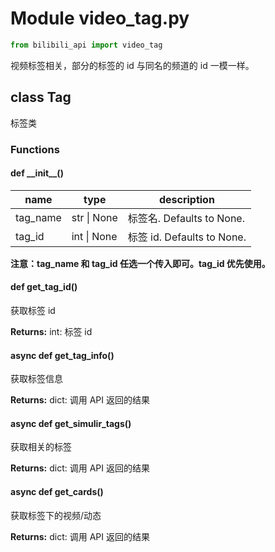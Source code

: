 # Module video_tag.py

``` python
from bilibili_api import video_tag
```

视频标签相关，部分的标签的 id 与同名的频道的 id 一模一样。

## class Tag

标签类

### Functions

#### def \_\_init\_\_()

| name | type | description |
| ---- | ---- | ----------- |
| tag_name | str \| None | 标签名. Defaults to None. |
| tag_id | int \| None | 标签 id. Defaults to None. |

**注意：tag_name 和 tag_id 任选一个传入即可。tag_id 优先使用。**

#### def get_tag_id()

获取标签 id

**Returns:** int: 标签 id

#### async def get_tag_info()

获取标签信息

**Returns:** dict: 调用 API 返回的结果

#### async def get_simulir_tags()

获取相关的标签

**Returns:** dict: 调用 API 返回的结果

#### async def get_cards()

获取标签下的视频/动态

**Returns:** dict: 调用 API 返回的结果
